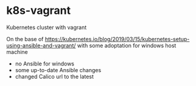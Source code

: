 # k8s-vagrant
Kubernetes cluster with vagrant

On the base of https://kubernetes.io/blog/2019/03/15/kubernetes-setup-using-ansible-and-vagrant/
with some adoptation for windows host machine
- no Ansible for windows
- some up-to-date Ansible changes
- changed Calico url to the latest
